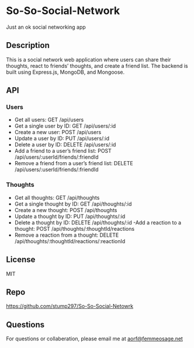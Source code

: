 # So-So-Social-Network

Just an ok social networking app

## Description

This is a social network web application where users can share their thoughts, react to friends’ thoughts, and create a friend list. The backend is built using Express.js, MongoDB, and Mongoose.

## API

### Users

- Get all users: GET /api/users
- Get a single user by ID: GET /api/users/:id
- Create a new user: POST /api/users
- Update a user by ID: PUT /api/users/:id
- Delete a user by ID: DELETE /api/users/:id
- Add a friend to a user’s friend list: POST /api/users/:userId/friends/:friendId
- Remove a friend from a user’s friend list: DELETE /api/users/:userId/friends/:friendId

### Thoughts

- Get all thoughts: GET /api/thoughts
- Get a single thought by ID: GET /api/thoughts/:id
- Create a new thought: POST /api/thoughts
- Update a thought by ID: PUT /api/thoughts/:id
- Delete a thought by ID: DELETE /api/thoughts/:id
  -Add a reaction to a thought: POST /api/thoughts/:thoughtId/reactions
- Remove a reaction from a thought: DELETE /api/thoughts/:thoughtId/reactions/:reactionId

## License

MIT

## Repo

https://github.com/stump297/So-So-Social-Netowrk

## Questions

For questions or collaberation, please email me at aorf@femmeosage.net
